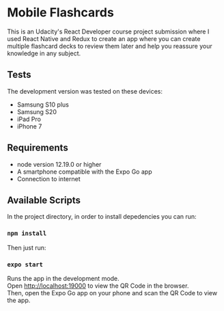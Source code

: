 # Mobile Flashcards

This is an Udacity's React Developer course project submission where I used React Native and Redux to create an app where you can create multiple flashcard decks to review them later and help you reassure your knowledge in any subject. 

## Tests

The development version was tested on these devices:

* Samsung S10 plus
* Samsung S20
* iPad Pro
* iPhone 7

## Requirements

* node version 12.19.0 or higher
* A smartphone compatible with the Expo Go app
* Connection to internet

## Available Scripts

In the project directory, in order to install depedencies you can run:

### `npm install`

Then just run:

### `expo start`

Runs the app in the development mode.\
Open [http://localhost:19000](http://localhost:19000) to view the QR Code in the browser.\
Then, open the Expo Go app on your phone and scan the QR Code to view the app.
